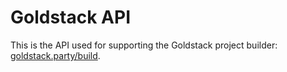 # Goldstack API

This is the API used for supporting the Goldstack project builder: [goldstack.party/build](https://goldstack.party/build).

